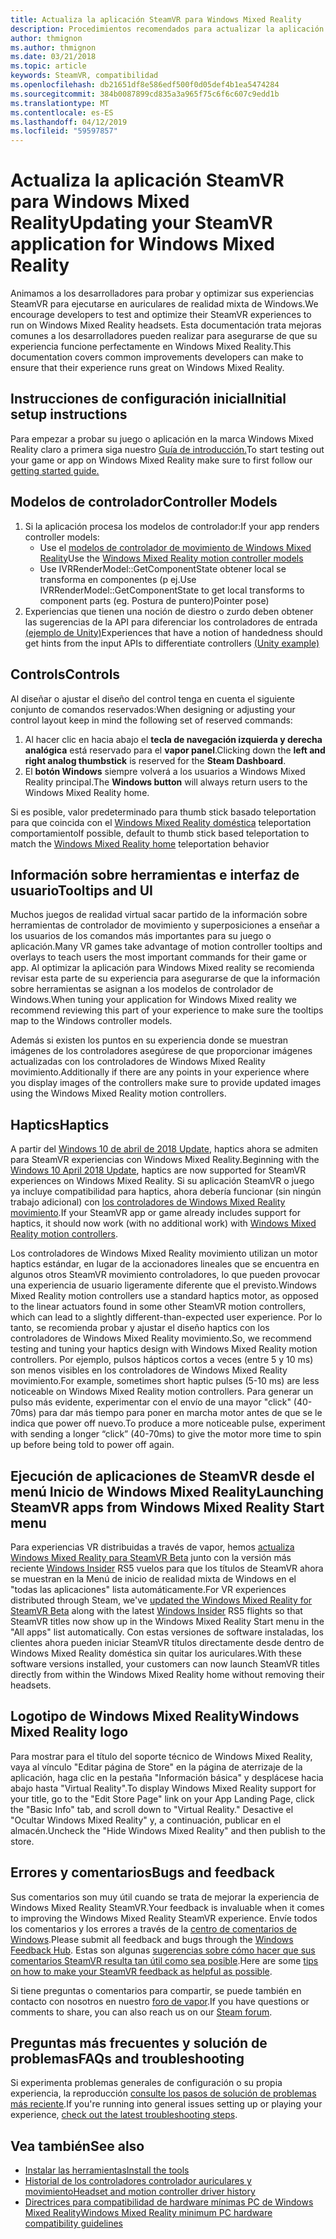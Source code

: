```yaml
---
title: Actualiza la aplicación SteamVR para Windows Mixed Reality
description: Procedimientos recomendados para actualizar la aplicación SteamVR para maximizar la compatibilidad con auriculares de realidad mixta de Windows.
author: thmignon
ms.author: thmignon
ms.date: 03/21/2018
ms.topic: article
keywords: SteamVR, compatibilidad
ms.openlocfilehash: db21651df8e586edf500f0d05def4b1ea5474284
ms.sourcegitcommit: 384b0087899cd835a3a965f75c6f6c607c9edd1b
ms.translationtype: MT
ms.contentlocale: es-ES
ms.lasthandoff: 04/12/2019
ms.locfileid: "59597857"
---
```

# <a name="updating-your-steamvr-application-for-windows-mixed-reality"></a><span data-ttu-id="70ccc-104">Actualiza la aplicación SteamVR para Windows Mixed Reality</span><span class="sxs-lookup"><span data-stu-id="70ccc-104">Updating your SteamVR application for Windows Mixed Reality</span></span>

<span data-ttu-id="70ccc-105">Animamos a los desarrolladores para probar y optimizar sus experiencias SteamVR para ejecutarse en auriculares de realidad mixta de Windows.</span><span class="sxs-lookup"><span data-stu-id="70ccc-105">We encourage developers to test and optimize their SteamVR experiences to run on Windows Mixed Reality headsets.</span></span> <span data-ttu-id="70ccc-106">Esta documentación trata mejoras comunes a los desarrolladores pueden realizar para asegurarse de que su experiencia funcione perfectamente en Windows Mixed Reality.</span><span class="sxs-lookup"><span data-stu-id="70ccc-106">This documentation covers common improvements developers can make to ensure that their experience runs great on Windows Mixed Reality.</span></span>

## <a name="initial-setup-instructions"></a><span data-ttu-id="70ccc-107">Instrucciones de configuración inicial</span><span class="sxs-lookup"><span data-stu-id="70ccc-107">Initial setup instructions</span></span>

<span data-ttu-id="70ccc-108">Para empezar a probar su juego o aplicación en la marca Windows Mixed Reality claro a primera siga nuestro [Guía de introducción.](http://aka.ms/WindowsMixedRealitySteamVR)</span><span class="sxs-lookup"><span data-stu-id="70ccc-108">To start testing out your game or app on Windows Mixed Reality make sure to first follow our [getting started guide.](http://aka.ms/WindowsMixedRealitySteamVR)</span></span>

## <a name="controller-models"></a><span data-ttu-id="70ccc-109">Modelos de controlador</span><span class="sxs-lookup"><span data-stu-id="70ccc-109">Controller Models</span></span>
1. <span data-ttu-id="70ccc-110">Si la aplicación procesa los modelos de controlador:</span><span class="sxs-lookup"><span data-stu-id="70ccc-110">If your app renders controller models:</span></span>
    * <span data-ttu-id="70ccc-111">Use el [modelos de controlador de movimiento de Windows Mixed Reality](motion-controllers.md#rendering-the-motion-controller-model)</span><span class="sxs-lookup"><span data-stu-id="70ccc-111">Use the [Windows Mixed Reality motion controller models](motion-controllers.md#rendering-the-motion-controller-model)</span></span>
    * <span data-ttu-id="70ccc-112">Use IVRRenderModel::GetComponentState obtener local se transforma en componentes (p ej.</span><span class="sxs-lookup"><span data-stu-id="70ccc-112">Use IVRRenderModel::GetComponentState to get local transforms to component parts (eg.</span></span> <span data-ttu-id="70ccc-113">Postura de puntero)</span><span class="sxs-lookup"><span data-stu-id="70ccc-113">Pointer pose)</span></span>
2. <span data-ttu-id="70ccc-114">Experiencias que tienen una noción de diestro o zurdo deben obtener las sugerencias de la API para diferenciar los controladores de entrada [(ejemplo de Unity)](gestures-and-motion-controllers-in-unity.md#unity-buttonaxis-mapping-table)</span><span class="sxs-lookup"><span data-stu-id="70ccc-114">Experiences that have a notion of handedness should get hints from the input APIs to differentiate controllers [(Unity example)](gestures-and-motion-controllers-in-unity.md#unity-buttonaxis-mapping-table)</span></span>

## <a name="controls"></a><span data-ttu-id="70ccc-115">Controls</span><span class="sxs-lookup"><span data-stu-id="70ccc-115">Controls</span></span>

<span data-ttu-id="70ccc-116">Al diseñar o ajustar el diseño del control tenga en cuenta el siguiente conjunto de comandos reservados:</span><span class="sxs-lookup"><span data-stu-id="70ccc-116">When designing or adjusting your control layout keep in mind the following set of reserved commands:</span></span>
1. <span data-ttu-id="70ccc-117">Al hacer clic en hacia abajo el **tecla de navegación izquierda y derecha analógica** está reservado para el **vapor panel**.</span><span class="sxs-lookup"><span data-stu-id="70ccc-117">Clicking down the **left and right analog thumbstick** is reserved for the **Steam Dashboard**.</span></span>
2. <span data-ttu-id="70ccc-118">El **botón Windows** siempre volverá a los usuarios a Windows Mixed Reality principal.</span><span class="sxs-lookup"><span data-stu-id="70ccc-118">The **Windows button** will always return users to the Windows Mixed Reality home.</span></span>

<span data-ttu-id="70ccc-119">Si es posible, valor predeterminado para thumb stick basado teleportation para que coincida con el [Windows Mixed Reality doméstica](navigating-the-windows-mixed-reality-home.md#getting-around-your-home) teleportation comportamiento</span><span class="sxs-lookup"><span data-stu-id="70ccc-119">If possible, default to thumb stick based teleportation to match the [Windows Mixed Reality home](navigating-the-windows-mixed-reality-home.md#getting-around-your-home) teleportation behavior</span></span>

## <a name="tooltips-and-ui"></a><span data-ttu-id="70ccc-120">Información sobre herramientas e interfaz de usuario</span><span class="sxs-lookup"><span data-stu-id="70ccc-120">Tooltips and UI</span></span>

<span data-ttu-id="70ccc-121">Muchos juegos de realidad virtual sacar partido de la información sobre herramientas de controlador de movimiento y superposiciones a enseñar a los usuarios de los comandos más importantes para su juego o aplicación.</span><span class="sxs-lookup"><span data-stu-id="70ccc-121">Many VR games take advantage of motion controller tooltips and overlays to teach users the most important commands for their game or app.</span></span> <span data-ttu-id="70ccc-122">Al optimizar la aplicación para Windows Mixed reality se recomienda revisar esta parte de su experiencia para asegurarse de que la información sobre herramientas se asignan a los modelos de controlador de Windows.</span><span class="sxs-lookup"><span data-stu-id="70ccc-122">When tuning your application for Windows Mixed reality we recommend reviewing this part of your experience to make sure the tooltips map to the Windows controller models.</span></span>

<span data-ttu-id="70ccc-123">Además si existen los puntos en su experiencia donde se muestran imágenes de los controladores asegúrese de que proporcionar imágenes actualizadas con los controladores de Windows Mixed Reality movimiento.</span><span class="sxs-lookup"><span data-stu-id="70ccc-123">Additionally if there are any points in your experience where you display images of the controllers make sure to provide updated images using the Windows Mixed Reality motion controllers.</span></span>

## <a name="haptics"></a><span data-ttu-id="70ccc-124">Haptics</span><span class="sxs-lookup"><span data-stu-id="70ccc-124">Haptics</span></span>

<span data-ttu-id="70ccc-125">A partir del [Windows 10 de abril de 2018 Update](release-notes-april-2018.md), haptics ahora se admiten para SteamVR experiencias con Windows Mixed Reality.</span><span class="sxs-lookup"><span data-stu-id="70ccc-125">Beginning with the [Windows 10 April 2018 Update](release-notes-april-2018.md), haptics are now supported for SteamVR experiences on Windows Mixed Reality.</span></span> <span data-ttu-id="70ccc-126">Si su aplicación SteamVR o juego ya incluye compatibilidad para haptics, ahora debería funcionar (sin ningún trabajo adicional) con [los controladores de Windows Mixed Reality movimiento](motion-controllers.md).</span><span class="sxs-lookup"><span data-stu-id="70ccc-126">If your SteamVR app or game already includes support for haptics, it should now work (with no additional work) with [Windows Mixed Reality motion controllers](motion-controllers.md).</span></span>

<span data-ttu-id="70ccc-127">Los controladores de Windows Mixed Reality movimiento utilizan un motor haptics estándar, en lugar de la accionadores lineales que se encuentra en algunos otros SteamVR movimiento controladores, lo que pueden provocar una experiencia de usuario ligeramente diferente que el previsto.</span><span class="sxs-lookup"><span data-stu-id="70ccc-127">Windows Mixed Reality motion controllers use a standard haptics motor, as opposed to the linear actuators found in some other SteamVR motion controllers, which can lead to a slightly different-than-expected user experience.</span></span> <span data-ttu-id="70ccc-128">Por lo tanto, se recomienda probar y ajustar el diseño haptics con los controladores de Windows Mixed Reality movimiento.</span><span class="sxs-lookup"><span data-stu-id="70ccc-128">So, we recommend testing and tuning your haptics design with Windows Mixed Reality motion controllers.</span></span> <span data-ttu-id="70ccc-129">Por ejemplo, pulsos hápticos cortos a veces (entre 5 y 10 ms) son menos visibles en los controladores de Windows Mixed Reality movimiento.</span><span class="sxs-lookup"><span data-stu-id="70ccc-129">For example, sometimes short haptic pulses (5-10 ms) are less noticeable on Windows Mixed Reality motion controllers.</span></span> <span data-ttu-id="70ccc-130">Para generar un pulso más evidente, experimentar con el envío de una mayor "click" (40-70ms) para dar más tiempo para poner en marcha motor antes de que se le indica que power off nuevo.</span><span class="sxs-lookup"><span data-stu-id="70ccc-130">To produce a more noticeable pulse, experiment with sending a longer “click” (40-70ms) to give the motor more time to spin up before being told to power off again.</span></span>

## <a name="launching-steamvr-apps-from-windows-mixed-reality-start-menu"></a><span data-ttu-id="70ccc-131">Ejecución de aplicaciones de SteamVR desde el menú Inicio de Windows Mixed Reality</span><span class="sxs-lookup"><span data-stu-id="70ccc-131">Launching SteamVR apps from Windows Mixed Reality Start menu</span></span>

<span data-ttu-id="70ccc-132">Para experiencias VR distribuidas a través de vapor, hemos [actualiza Windows Mixed Reality para SteamVR Beta](https://steamcommunity.com/games/719950/announcements/detail/1687045485866139800) junto con la versión más reciente [Windows Insider](https://insider.windows.com) RS5 vuelos para que los títulos de SteamVR ahora se muestran en la Menú de inicio de realidad mixta de Windows en el "todas las aplicaciones" lista automáticamente.</span><span class="sxs-lookup"><span data-stu-id="70ccc-132">For VR experiences distributed through Steam, we've [updated the Windows Mixed Reality for SteamVR Beta](https://steamcommunity.com/games/719950/announcements/detail/1687045485866139800) along with the latest [Windows Insider](https://insider.windows.com) RS5 flights so that SteamVR titles now show up in the Windows Mixed Reality Start menu in the "All apps" list automatically.</span></span> <span data-ttu-id="70ccc-133">Con estas versiones de software instaladas, los clientes ahora pueden iniciar SteamVR títulos directamente desde dentro de Windows Mixed Reality doméstica sin quitar los auriculares.</span><span class="sxs-lookup"><span data-stu-id="70ccc-133">With these software versions installed, your customers can now launch SteamVR titles directly from within the Windows Mixed Reality home without removing their headsets.</span></span>

## <a name="windows-mixed-reality-logo"></a><span data-ttu-id="70ccc-134">Logotipo de Windows Mixed Reality</span><span class="sxs-lookup"><span data-stu-id="70ccc-134">Windows Mixed Reality logo</span></span>

<span data-ttu-id="70ccc-135">Para mostrar para el título del soporte técnico de Windows Mixed Reality, vaya al vínculo "Editar página de Store" en la página de aterrizaje de la aplicación, haga clic en la pestaña "Información básica" y desplácese hacia abajo hasta "Virtual Reality".</span><span class="sxs-lookup"><span data-stu-id="70ccc-135">To display Windows Mixed Reality support for your title, go to the "Edit Store Page" link on your App Landing Page, click the "Basic Info" tab, and scroll down to "Virtual Reality."</span></span> <span data-ttu-id="70ccc-136">Desactive el "Ocultar Windows Mixed Reality" y, a continuación, publicar en el almacén.</span><span class="sxs-lookup"><span data-stu-id="70ccc-136">Uncheck the "Hide Windows Mixed Reality" and then publish to the store.</span></span>

## <a name="bugs-and-feedback"></a><span data-ttu-id="70ccc-137">Errores y comentarios</span><span class="sxs-lookup"><span data-stu-id="70ccc-137">Bugs and feedback</span></span>

<span data-ttu-id="70ccc-138">Sus comentarios son muy útil cuando se trata de mejorar la experiencia de Windows Mixed Reality SteamVR.</span><span class="sxs-lookup"><span data-stu-id="70ccc-138">Your feedback is invaluable when it comes to improving the Windows Mixed Reality SteamVR experience.</span></span> <span data-ttu-id="70ccc-139">Envíe todos los comentarios y los errores a través de la [centro de comentarios de Windows](https://docs.microsoft.com/windows/mixed-reality/enthusiast-guide/filing-feedback).</span><span class="sxs-lookup"><span data-stu-id="70ccc-139">Please submit all feedback and bugs through the [Windows Feedback Hub](https://docs.microsoft.com/windows/mixed-reality/enthusiast-guide/filing-feedback).</span></span> <span data-ttu-id="70ccc-140">Estas son algunas [sugerencias sobre cómo hacer que sus comentarios SteamVR resulta tan útil como sea posible](https://docs.microsoft.com/windows/mixed-reality/enthusiast-guide/using-steamvr-with-windows-mixed-reality#sharing-feedback-on-steamvr).</span><span class="sxs-lookup"><span data-stu-id="70ccc-140">Here are some [tips on how to make your SteamVR feedback as helpful as possible](https://docs.microsoft.com/windows/mixed-reality/enthusiast-guide/using-steamvr-with-windows-mixed-reality#sharing-feedback-on-steamvr).</span></span>

<span data-ttu-id="70ccc-141">Si tiene preguntas o comentarios para compartir, se puede también en contacto con nosotros en nuestro [foro de vapor](http://steamcommunity.com/app/719950/discussions/).</span><span class="sxs-lookup"><span data-stu-id="70ccc-141">If you have questions or comments to share, you can also reach us on our [Steam forum](http://steamcommunity.com/app/719950/discussions/).</span></span>

## <a name="faqs-and-troubleshooting"></a><span data-ttu-id="70ccc-142">Preguntas más frecuentes y solución de problemas</span><span class="sxs-lookup"><span data-stu-id="70ccc-142">FAQs and troubleshooting</span></span>

<span data-ttu-id="70ccc-143">Si experimenta problemas generales de configuración o su propia experiencia, la reproducción [consulte los pasos de solución de problemas más reciente](https://docs.microsoft.com/windows/mixed-reality/enthusiast-guide/troubleshooting-windows-mixed-reality#steamvr).</span><span class="sxs-lookup"><span data-stu-id="70ccc-143">If you're running into general issues setting up or playing your experience, [check out the latest troubleshooting steps](https://docs.microsoft.com/windows/mixed-reality/enthusiast-guide/troubleshooting-windows-mixed-reality#steamvr).</span></span>

## <a name="see-also"></a><span data-ttu-id="70ccc-144">Vea también</span><span class="sxs-lookup"><span data-stu-id="70ccc-144">See also</span></span>
* [<span data-ttu-id="70ccc-145">Instalar las herramientas</span><span class="sxs-lookup"><span data-stu-id="70ccc-145">Install the tools</span></span>](install-the-tools.md)
* [<span data-ttu-id="70ccc-146">Historial de los controladores controlador auriculares y movimiento</span><span class="sxs-lookup"><span data-stu-id="70ccc-146">Headset and motion controller driver history</span></span>](https://docs.microsoft.com/windows/mixed-reality/enthusiast-guide/mixed-reality-software)
* [<span data-ttu-id="70ccc-147">Directrices para compatibilidad de hardware mínimas PC de Windows Mixed Reality</span><span class="sxs-lookup"><span data-stu-id="70ccc-147">Windows Mixed Reality minimum PC hardware compatibility guidelines</span></span>](https://docs.microsoft.com/windows/mixed-reality/enthusiast-guide/windows-mixed-reality-minimum-pc-hardware-compatibility-guidelines)
